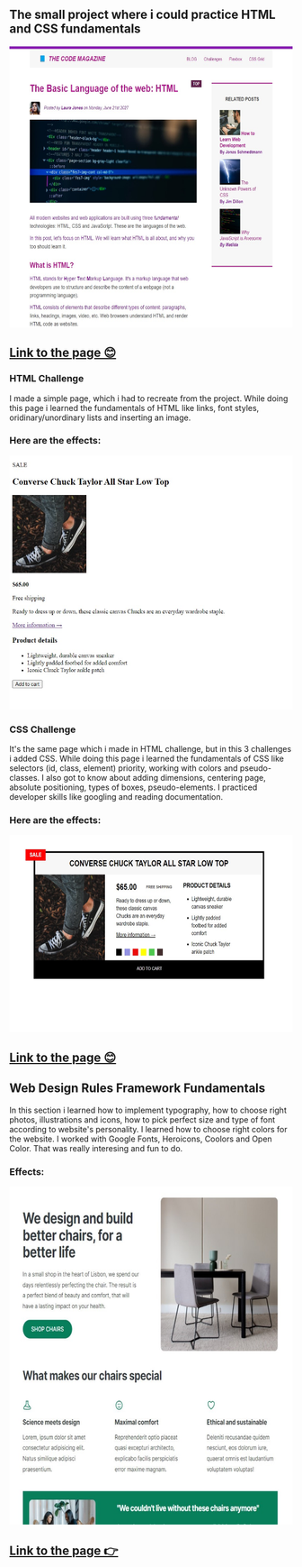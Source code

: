 <h2>The small project where i could practice HTML and CSS fundamentals</h2>
<img src="/HTML-Fundamentals/materials/small-project.jpg/"
height="500"
width="600">
<!-- ![Screenshot] -->

## [Link to the page 😊](https://html-css-project-kd.netlify.app/)

<h3>HTML Challenge</h3>
<p>I made a simple page, which i had to recreate from the project. While doing this page i learned the fundamentals of HTML like links, font styles, oridinary/unordinary lists and inserting an image. </p>
<h3>Here are the effects:</h3>
<img src="/HTML-Fundamentals/materials/challengeHTML.jpg"
height="450"
width="550">

<h3>CSS Challenge</h3>
<p>It's the same page which i made in HTML challenge, but in this 3 challenges i added CSS. While doing this page i learned the fundamentals of CSS like selectors (id, class, element) priority, working with colors and pseudo-classes. I also got to know about adding dimensions, centering page, absolute positioning, types of boxes, pseudo-elements. I practiced developer skills like googling and reading documentation.
<h3>Here are the effects:</h3>
<img src="/HTML-Fundamentals/materials/css-challenge.jpg"
height="350"
width="600">

## [Link to the page 😊](https://warm-bonbon-8a0666.netlify.app/)

<h2>Web Design Rules Framework Fundamentals</h2>
<p>In this section i learned how to implement typography, how to choose right photos, illustrations and icons, how to pick perfect size and type of font according to website's personality. I learned how to choose right colors for the website. I worked with Google Fonts, Heroicons, Coolors and Open Color. That was really interesing and fun to do.</p>

<h3>Effects:</h3>
<img src="/HTML-Fundamentals/designRules.jpg"
height="600"
width="700">

## [Link to the page 👉](https://quiet-blancmange-d9004d.netlify.app)
